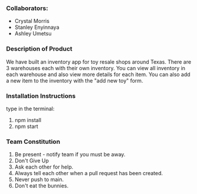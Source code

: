 ### Collaborators:
- Crystal Morris
- Stanley Enyinnaya
- Ashley Umetsu

### Description of Product

We have built an inventory app for toy resale shops around Texas. There are 3 warehouses each with their own inventory.
You can view all inventory in each warehouse and also view more details for each item. 
You can also add a new item to the inventory with the "add new toy" form.

### Installation Instructions

type in the terminal:
1. npm install
2. npm start

### Team Constitution

1. Be present - notify team if you must be away.
2. Don't Give Up
3. Ask each other for help.
4. Always tell each other when a pull request has been created.
5. Never push to main.
6. Don't eat the bunnies.
